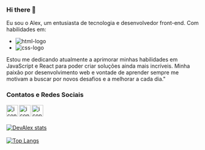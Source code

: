 ### Hi there 👋



 Eu sou o Alex, um entusiasta de tecnologia e desenvolvedor front-end. Com habilidades em:
 <br>
 - <img src="https://img.shields.io/badge/HTML5-E34F26?style=for-the-badge&logo=html5&logoColor=white" alt="html-logo">
 - <img src="https://img.shields.io/badge/CSS3-1572B6?style=for-the-badge&logo=css3&logoColor=white" alt="css-logo">
 Estou me dedicando atualmente a aprimorar minhas habilidades em JavaScript e React para poder criar soluções ainda mais incríveis. Minha paixão por desenvolvimento web e vontade de aprender sempre me motivam a buscar por novos desafios e a melhorar a cada dia."
<br>
 <h3>Contatos e Redes Sociais</h3>
    
<a href="https://instagram.com/devcodealex?igshid=ZDdkNTZiNTM="><img align="left" alt="icone do instagram" width="30px" src="https://img.icons8.com/ios-glyphs/256/instagram-new.png"/></a>
  <a href="[link](https://www.linkedin.com/in/alex-pereira-a7618b252/)"><img align="left" alt="icone do linkedin" width="30px" src="https://img.icons8.com/ios-glyphs/256/linkedin-circled.png"/></a>
  <a href="devcodealex@gmail.com"><img align="left" alt="icone do g-mail" width="30px" src="https://img.icons8.com/ios-glyphs/256/gmail.png"/></a>
 <br>
<br>
<br>
  [![DevAlex stats](https://github-readme-stats.vercel.app/api?username=devcodealex)](https://github.com/anuraghazra/github-readme-stats)
<br>
<br>
[![Top Langs](https://github-readme-stats.vercel.app/api/top-langs/?username=devcodealex)](https://github.com/anuraghazra/github-readme-stats)
  

  


